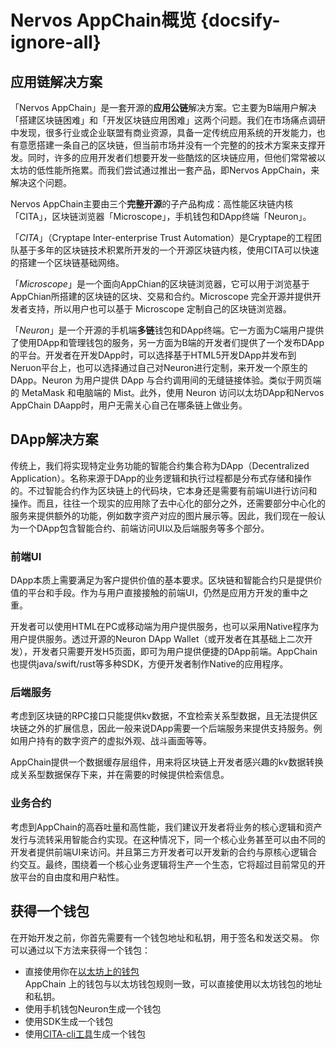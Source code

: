# Nervos AppChain概览 {docsify-ignore-all}

## 应用链解决方案

「Nervos AppChain」是一套开源的**应用公链**解决方案。它主要为B端用户解决「搭建区块链困难」和「开发区块链应用困难」这两个问题。我们在市场痛点调研中发现，很多行业或企业联盟有商业资源，具备一定传统应用系统的开发能力，也有意愿搭建一条自己的区块链，但当前市场并没有一个完整的的技术方案来支撑开发。同时，许多的应用开发者们想要开发一些酷炫的区块链应用，但他们常常被以太坊的低性能所拖累。而我们尝试通过推出一套产品，即Nervos AppChain，来解决这个问题。

Nervos AppChain主要由三个**完整开源**的子产品构成：高性能区块链内核「CITA」，区块链浏览器「Microscope」，手机钱包和DApp终端「Neuron」。

「*CITA*」（Cryptape Inter-enterprise Trust Automation）是Cryptape的工程团队基于多年的区块链技术积累所开发的一个开源区块链内核，使用CITA可以快速的搭建一个区块链基础网络。

「*Microscope*」是一个面向AppChian的区块链浏览器，它可以用于浏览基于AppChian所搭建的区块链的区块、交易和合约。Microscope 完全开源并提供开发者支持，所以用户也可以基于 Microscope 定制自己的区块链浏览器。

「*Neuron*」是一个开源的手机端**多链**钱包和DApp终端。它一方面为C端用户提供了使用DApp和管理钱包的服务，另一方面为B端的开发者们提供了一个发布DApp的平台。开发者在开发DApp时，可以选择基于HTML5开发DApp并发布到Neruon平台上，也可以选择通过自己对Neuron进行定制，来开发一个原生的DApp。Neuron 为用户提供 DApp 与合约调用间的无缝链接体验。类似于网页端的 MetaMask 和电脑端的 Mist。此外，使用 Neuron 访问以太坊DApp和Nervos AppChain DAapp时，用户无需关心自己在哪条链上做业务。


## DApp解决方案

传统上，我们将实现特定业务功能的智能合约集合称为DApp（Decentralized Application）。名称来源于DApp的业务逻辑和执行过程都是分布式存储和操作的。不过智能合约作为区块链上的代码块，它本身还是需要有前端UI进行访问和操作。而且，往往一个现实的应用除了去中心化的部分之外，还需要部分中心化的服务来提供额外的功能，例如数字资产对应的图片展示等。因此，我们现在一般认为一个DApp包含智能合约、前端访问UI以及后端服务等多个部分。

### 前端UI
DApp本质上需要满足为客户提供价值的基本要求。区块链和智能合约只是提供价值的平台和手段。作为与用户直接接触的前端UI，仍然是应用方开发的重中之重。

开发者可以使用HTML在PC或移动端为用户提供服务，也可以采用Native程序为用户提供服务。透过开源的Neuron DApp Wallet（或开发者在其基础上二次开发），开发者只需要开发H5页面，即可为用户提供便捷的DApp前端。AppChain也提供java/swift/rust等多种SDK，方便开发者制作Native的应用程序。

### 后端服务
考虑到区块链的RPC接口只能提供kv数据，不宜检索关系型数据，且无法提供区块链之外的扩展信息，因此一般来说DApp需要一个后端服务来提供支持服务。例如用户持有的数字资产的虚拟外观、战斗画面等等。

AppChain提供一个数据缓存层组件，用来将区块链上开发者感兴趣的kv数据转换成关系型数据保存下来，并在需要的时候提供检索信息。

### 业务合约

考虑到AppChain的高吞吐量和高性能，我们建议开发者将业务的核心逻辑和资产发行与流转采用智能合约实现。在这种情况下，同一个核心业务甚至可以由不同的开发者提供前端UI来访问。并且第三方开发者可以开发新的合约与原核心逻辑合约交互。最终，围绕着一个核心业务逻辑将生产一个生态，它将超过目前常见的开放平台的自由度和用户粘性。

## 获得一个钱包
在开始开发之前，你首先需要有一个钱包地址和私钥，用于签名和发送交易。
你可以通过以下方法来获得一个钱包：
* 直接使用你在[以太坊上的钱包](http://www.myetherwallet.com/)  
AppChain 上的钱包与以太坊钱包规则一致，可以直接使用以太坊钱包的地址和私钥。
* 使用手机钱包Neuron生成一个钱包
* 使用SDK生成一个钱包
* 使用[CITA-cli工具](https://github.com/driftluo/cita-cli)生成一个钱包